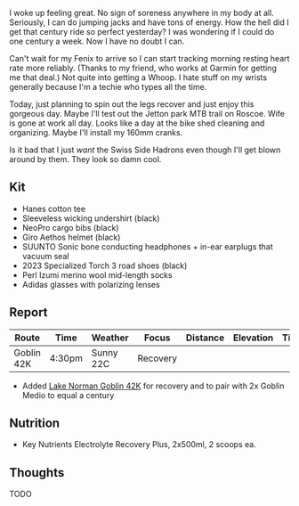 I woke up feeling great. No sign of soreness anywhere in my body at all. Seriously, I can do jumping jacks and have tons of energy. How the hell did I get that century ride so perfect yesterday? I was wondering if I could do one century a week. Now I have no doubt I can.

Can't wait for my Fenix to arrive so I can start tracking morning resting heart rate more reliably. (Thanks to my friend, who works at Garmin for getting me that deal.) Not quite into getting a Whoop. I hate stuff on my wrists generally because I'm a techie who types all the time. 

Today, just planning to spin out the legs recover and just enjoy this gorgeous day. Maybe I'll test out the Jetton park MTB trail on Roscoe. Wife is gone at work all day. Looks like a day at the bike shed cleaning and organizing. Maybe I'll install my 160mm cranks.

Is it bad that I just _want_ the Swiss Side Hadrons even though I'll get blown around by them. They look so damn cool.
## Kit

- Hanes cotton tee
- Sleeveless wicking undershirt (black)
- NeoPro cargo bibs (black)
- Giro Aethos helmet (black)
- SUUNTO Sonic bone conducting headphones + in-ear earplugs that vacuum seal
- 2023 Specialized Torch 3 road shoes (black)
- Perl Izumi merino wool mid-length socks
- Adidas glasses with polarizing lenses
## Report

| Route      | Time   | Weather   | Focus    | Distance | Elevation | Time | NPower | TSS |
| ---------- | ------ | --------- | -------- | -------- | --------- | ---- | ------ | --- |
| Goblin 42K | 4:30pm | Sunny 22C | Recovery |          |           |      | 150    |     |

- Added [Lake Norman Goblin 42K](https://www.strava.com/segments/38803916) for recovery and to pair with 2x Goblin Medio to equal a century
## Nutrition

- Key Nutrients Electrolyte Recovery Plus, 2x500ml, 2 scoops ea.
## Thoughts

TODO




